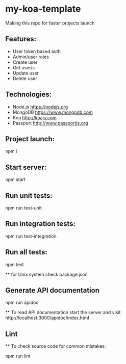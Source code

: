 # my-koa-template

Making this repo for faster projects launch

## Features:

- User token based auth
- Admin/user roles
- Create user
- Get user/s
- Update user
- Delete user

## Technologies:

- Node.js        https://nodejs.org
- MongoDB        https://www.mongodb.com
- Koa            http://koajs.com
- Passport       http://www.passportjs.org

## Project launch:

npm i

## Start server:

npm start

## Run unit tests:

npm run test-unit

## Run integration tests:

npm run test-integration

## Run all tests:

npm test

** for Unix system check package.json

## Generate API documentation

npm run apidoc

** To read API documentation start the server and visit http://localhost:3000/apidoc/index.html

## Lint

** To check source code for common mistakes:

npm run lint

